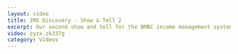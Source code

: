 ```yaml
---
layout: video
title: IMS Discovery - Show & Tell 2
excerpt: Our second show and tell for the BMBC income management system discovery project. Run on December 20th 2019 at 10:30.
video: zyzx-zk337g
category: Videos
---
```

